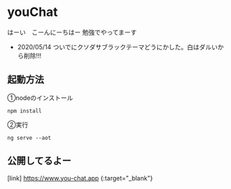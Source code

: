 # youChat
はーい　こーんにーちはー
勉強でやってまーす

- 2020/05/14
ついでにクソダサブラックテーマどうにかした。白はダルいから削除!!!


## 起動方法  

①nodeのインストール  
	
	npm install
	
②実行
	
	ng serve --aot

## 公開してるよー
[link] https://www.you-chat.app {:target="_blank"}
